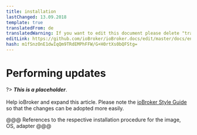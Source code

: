 ```yaml
---
title: installation
lastChanged: 13.09.2018
template: true
translatedFrom: de
translatedWarning: If you want to edit this document please delete "translatedFrom" field, elsewise this document will be translated automatically again
editLink: https://github.com/ioBroker/ioBroker.docs/edit/master/docs/en/install/update.md
hash: m1fSnzOnE1dwIqQm9TRdEMPhFFW/G+H0rtXs0bQFStg=
---
```

# Performing updates
?> ***This is a placeholder***.<br><br> Help ioBroker and expand this article. Please note the [ioBroker Style Guide](community/styleguidedoc) so that the changes can be adopted more easily.

@@@ References to the respective installation procedure for the image, OS, adapter @@@
